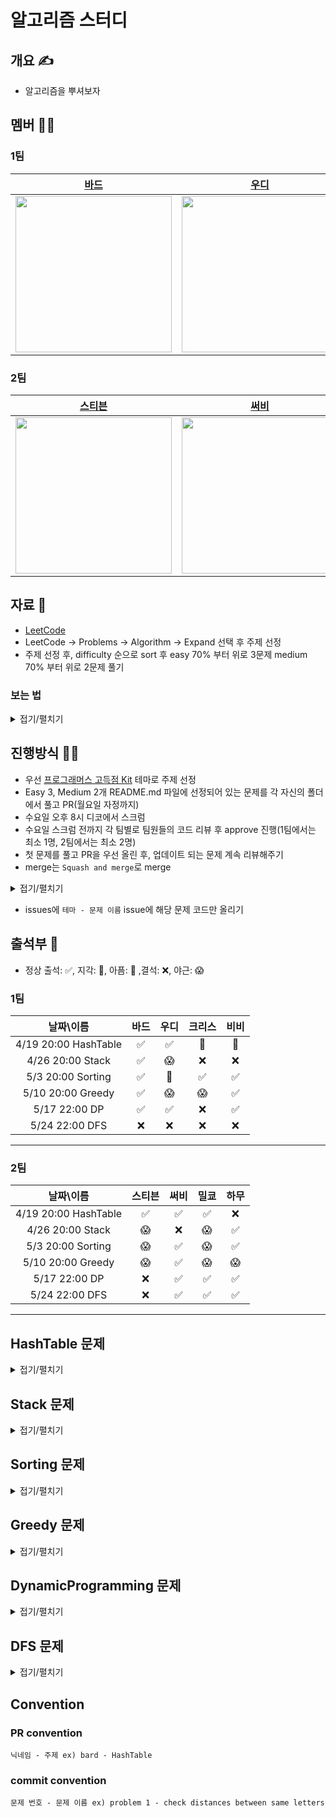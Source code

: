 # 알고리즘 스터디

## 개요 ✍️
- 알고리즘을 뿌셔보자

## 멤버 🤦‍♂️

### 1팀

|[바드](https://github.com/bar-d)|[우디](https://github.com/Wody95)|[크리스](https://github.com/kimjm010)|[비비](https://github.com/doyeonjeong)|
|:---:|:---:|:---:|:---:|
| <img src = "https://i.imgur.com/wXKAg8F.jpg" width="250" height="250">| <img src = "https://avatars.githubusercontent.com/u/44163277?v=4" width="250" height="250"> | <img src = "https://avatars.githubusercontent.com/u/87006369?v=4" width="250" height="250">| <img src = "https://avatars.githubusercontent.com/u/108422901?v=4" width="250" height="250"> |

### 2팀

|[스티븐](https://github.com/stevenkim18)|[써비](https://github.com/hongssup)|[밀쿄](https://github.com/dp221125)|[하무](https://github.com/MINRYUL)|
|:---:|:---:|:---:|:---:|
| <img src = "https://avatars.githubusercontent.com/u/35272802?v=4" width="250" height="250">| <img src = "https://avatars.githubusercontent.com/u/54879476?v=4" width="250" height="250"> | <img src = "https://avatars.githubusercontent.com/u/10572119?v=4" width="250" height="250">| <img src = "https://avatars.githubusercontent.com/u/55181961?v=4" width="250" height="250"> |


## 자료 📑
- [LeetCode](https://leetcode.com/problemset/algorithms)
- LeetCode -> Problems -> Algorithm -> Expand 선택 후 주제 선정
- 주제 선정 후, difficulty 순으로 sort 후 easy 70% 부터 위로 3문제 medium 70% 부터 위로 2문제 풀기

### 보는 법
<details>
<summary>접기/펼치기</summary>

- 상단 탭바에서 Problems를 찾아주세요
![](https://i.imgur.com/mcBZNSQ.png)

- 이후 아래에서 Algorithm 태그 선택하고 Expand를 눌러서 이번주 테마를 눌러주세요
![](https://i.imgur.com/KidbA8J.png)

- Difficulty를 눌러서 Difficulty 기준으로 정렬 후 문제를 선정해요
![](https://i.imgur.com/S0Ip6Kh.png)

</details>

## 진행방식 👨‍💻
- 우선 [프로그래머스 고득점 Kit](https://school.programmers.co.kr/learn/challenges?tab=algorithm_practice_kit) 테마로 주제 선정
- Easy 3, Medium 2개 README.md 파일에 선정되어 있는 문제를 각 자신의 폴더에서 풀고 PR(월요일 자정까지)
- 수요일 오후 8시 디코에서 스크럼
- 수요일 스크럼 전까지 각 팀별로 팀원들의 코드 리뷰 후 approve 진행(1팀에서는 최소 1명, 2팀에서는 최소 2명)
- 첫 문제를 풀고 PR을 우선 올린 후, 업데이트 되는 문제 계속 리뷰해주기
- merge는 `Squash and merge`로 merge
<details>
<summary>접기/펼치기</summary>

![](https://i.imgur.com/AMGibs0.png)

</details>

- issues에 `테마 - 문제 이름` issue에 해당 문제 코드만 올리기

## 출석부 📖
- 정상 출석: ✅, 지각: 🫥, 아픔: 🤒 ,결석: ❌, 야근: 😱
### 1팀
|날짜\이름|바드|우디|크리스|비비|
|:-:|:-:|:-:|:-:|:-:|
|4/19 20:00 HashTable|✅|✅|🫥|🤒|
|4/26 20:00 Stack|✅|😱|❌|❌|
|5/3 20:00 Sorting|✅|🫥|✅|✅|
|5/10 20:00 Greedy|✅|😱|😱|✅|
|5/17 22:00 DP|✅|✅|❌|✅|
|5/24 22:00 DFS|❌|❌|❌|❌|
---

### 2팀
|날짜\이름|스티븐|써비|밀쿄|하무|
|:-:|:-:|:-:|:-:|:-:|
|4/19 20:00 HashTable|✅|✅|✅|❌|
|4/26 20:00 Stack|😱|❌|😱|✅|
|5/3 20:00 Sorting|😱|✅|😱|✅|
|5/10 20:00 Greedy|😱|✅|😱|😱|
|5/17 22:00 DP|❌|✅|✅|✅|
|5/24 22:00 DFS|❌|✅|✅|✅|
---


## HashTable 문제

<details>
<summary>접기/펼치기</summary>

### easy    
[count common words with one occurrence](https://leetcode.com/problems/count-common-words-with-one-occurrence)

[count pairs of similar strings](https://leetcode.com/problems/count-pairs-of-similar-strings)

[check distances between same letter](https://leetcode.com/problems/check-distances-between-same-letters)
### medium
[sort characters by frequency](https://leetcode.com/problems/sort-characters-by-frequency)

[equal row and column pairs](https://leetcode.com/problems/equal-row-and-column-pairs)

</details>

## Stack 문제

<details>
<summary>접기/펼치기</summary>
    
### easy    
[next greater element i](https://leetcode.com/problems/next-greater-element-i/)

[binary tree inorder traversal](https://leetcode.com/problems/binary-tree-inorder-traversal/)

[baseball game](https://leetcode.com/problems/baseball-game/)

### medium
[build an array with stack operations](https://leetcode.com/problems/build-an-array-with-stack-operations/)

[removing stars from a string](https://leetcode.com/problems/removing-stars-from-a-string/) 
</details>

## Sorting 문제

<details>
<summary>접기/펼치기</summary>
    
### easy    
[split with minimum sum](https://leetcode.com/problems/split-with-minimum-sum/)

[sort array by parity ii](https://leetcode.com/problems/sort-array-by-parity-ii/)

[intersection or two arrays](https://leetcode.com/problems/intersection-of-two-arrays/)


### medium
[sort integers by the power value](https://leetcode.com/problems/sort-integers-by-the-power-value/)

[pancake sorting](https://leetcode.com/problems/pancake-sorting/) 
</details>

## Greedy 문제

<details>
<summary>접기/펼치기</summary>
    
### easy    
[two furthest houses with different colors](https://leetcode.com/problems/two-furthest-houses-with-different-colors/)

[minimum number of operations to convert time](https://leetcode.com/problems/minimum-number-of-operations-to-convert-time/)

[k items with the maximum sum](https://leetcode.com/problems/k-items-with-the-maximum-sum/)

### medium
[minimum number of swaps to make the string balanced](https://leetcode.com/problems/minimum-number-of-swaps-to-make-the-string-balanced/)

[reduce array size to the half](https://leetcode.com/problems/reduce-array-size-to-the-half/)
</details>

## DynamicProgramming 문제

<details>
<summary>접기/펼치기</summary>
    
### easy    
[counting bits](https://leetcode.com/problems/counting-bits/)

[pascal's triangle](https://leetcode.com/problems/pascals-triangle/)

[fibonacci number](https://leetcode.com/problems/fibonacci-number/)

### medium
[egg drop with 2 eggs and n floors](https://leetcode.com/problems/egg-drop-with-2-eggs-and-n-floors/)

[count substrings that digger by one character](https://leetcode.com/problems/count-substrings-that-differ-by-one-character/)
</details>

## DFS 문제

<details>
<summary>접기/펼치기</summary>
    
### easy    
[univalued binary tree](https://leetcode.com/problems/univalued-binary-tree/)

[island perimeter](https://leetcode.com/problems/island-perimeter/)

[binary tree postorder traversal](https://leetcode.com/problems/binary-tree-postorder-traversal/)

### medium
[kth smallest element in a bst](https://leetcode.com/problems/kth-smallest-element-in-a-bst/)

[delete nodes and return forest](https://leetcode.com/problems/delete-nodes-and-return-forest/)
</details>

## Convention
### PR convention
`닉네임 - 주제 ex) bard - HashTable`
### commit convention
`문제 번호 - 문제 이름 ex) problem 1 - check distances between same letters`
